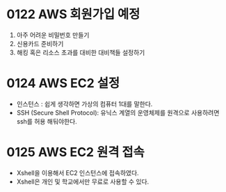 0122 AWS 회원가입 예정
=========================
1. 아주 어려운 비밀번호 만들기
2. 신용카드 준비하기
3. 해킹 혹은 리소스 초과를 대비한 대비책들 설정하기

0124 AWS EC2 설정
==================
- 인스턴스 : 쉽게 생각하면 가상의 컴퓨터 1대를 말한다.
- SSH (Secure Shell Protocol): 유닉스 계열의 운영체제를 원격으로 사용하려면 ssh를 허용 해둬야한다.

0125 AWS EC2 원격 접속
============================
- Xshell을 이용해서 EC2 인스턴스에 접속하였다.
- Xshell은 개인 및 학교에서만 무료로 사용할 수 있다.
